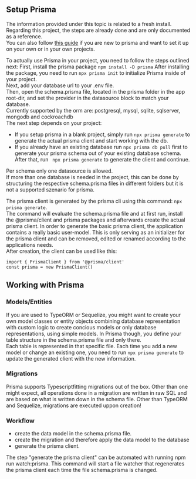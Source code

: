 ## Setup Prisma
The information provided under this topic is related to a fresh install. Regarding this project, the steps are already done and are only documented as a reference.  
You can also follow [this guide](https://www.prisma.io/blog/nestjs-prisma-rest-api-7D056s1BmOL0) if you are new to prisma and want to set it up on your own or in your own projects.  
  
To actually use Prisma in your project, you need to follow the steps outlined next:
First, install the prisma package ``` npm install -D prisma ```
After installing the package, you need to run ``` npx prisma init ``` to initialize Prisma inside of your project.  
Next, add your database url to your .env file.  
Then, open the schema.prisma file, located in the prisma folder in the app root-dir, and set the provider in the datasource block to match your database.  
Currently supported by the orm are: postgresql, mysql, sqlite, sqlserver, mongodb and cockroachdb  
The next step depends on your project:
- If you setup prisma in a blank project, simply run ``` npx prisma generate ``` to generate the actual prisma client and start working with the db.
- If you already have an existing database run ``` npx prisma db pull ``` first to generate your prisma schema out of your existing database schema. After that, run ```  npx prisma generate ``` to generate the client and continue.

Per schema only one datasource is allowed.  
If more than one database is needed in the project, this can be done by structuring the respective schema.prisma files in different folders but it is not a supported szenario for prisma.  
  
The prisma client is generated by the prisma cli using this command: ``` npx prisma generate ```.  
The command will evaluate the schema.prisma file and at first run, install the @prisma/client and prisma packages and afterwards create the actual prisma client.
In order to generate the basic prisma client, the application contains a really basic user-model. This is only serving as an initializer for the prisma client and can be removed, edited or renamed according to the applications needs.  
After creation, the client can be used like this:  
``` 
import { PrismaClient } from '@prisma/client'
const prisma = new PrismaClient()
```

## Working with Prisma  
### Models/Entities
If you are used to TypeORM or Sequelize, you might want to create your own model classes or entity objects combining database representation with custom logic to create concious models or only database representations, using simple models. In Prisma though, you define your table structure in the schema.prisma file and only there.  
Each table is represented in that specific file. Each time you add a new model or change an existing one, you need to run ``` npx prisma generate ``` to update the generated client with the new information. 
  
### Migrations
Prisma supports Typescriptfitting migrations out of the box. Other than one might expect, all operations done in a migration are written in raw SQL and are based on what is written down in the schema file. Other than TypeORM and Sequelize, migrations are executed uppon creation!

### Workflow
- create the data model in the schema.prisma file.
- create the migration and therefore apply the data model to the database
- generate the prisma client.

The step "generate the prisma client" can be automated with running npm run watch:prisma. This command will start a file watcher that regenerates the prisma client each time the file schema.prisma is changed. 